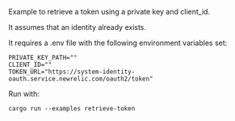 Example to retrieve a token using a private key and client_id.

It assumes that an identity already exists.

It requires a .env file with the following environment variables set:
```
PRIVATE_KEY_PATH=""
CLIENT_ID=""
TOKEN_URL="https://system-identity-oauth.service.newrelic.com/oauth2/token"
```

Run with:
```shell
cargo run --examples retrieve-token
```
